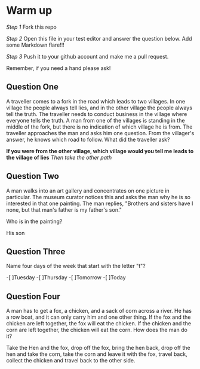 # Warm up

_Step 1_
Fork this repo

_Step 2_
Open this file in your test editor and answer the question below. Add some Markdown flare!!!

_Step 3_
Push it to your github account and make me a pull request.

Remember, if you need a hand please ask!


## Question One
A traveller comes to a fork in the road which leads to two villages. In one village the people always tell lies, and in the other village the people always tell the truth. The traveller needs to conduct business in the village where everyone tells the truth. A man from one of the villages is standing in the middle of the fork, but there is no indication of which village he is from. The traveller approaches the man and asks him one question. From the villager's answer, he knows which road to follow. What did the traveller ask?

**If you were from the other village, which village would you tell me leads to the village of lies**
_Then take the other path_


## Question Two
A man walks into an art gallery and concentrates on one picture in particular. The museum curator notices this and asks the man why he is so interested in that one painting. The man replies, "Brothers and sisters have I none, but that man's father is my father's son."

Who is in the painting?

His son

## Question Three
Name four days of the week that start with the letter "t"?

-[ ]Tuesday
-[ ]Thursday
-[ ]Tomorrow
-[ ]Today

## Question Four
A man has to get a fox, a chicken, and a sack of corn across a river. He has a row boat, and it can only carry him and one other thing. If the fox and the chicken are left together, the fox will eat the chicken. If the chicken and the corn are left together, the chicken will eat the corn. How does the man do it?

Take the Hen and the fox, drop off the fox, bring the hen back, drop off the hen and take the corn, take the corn and leave it with the fox, travel back, collect the chicken and travel back to the other side.

